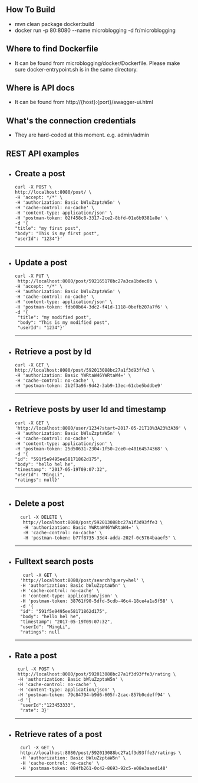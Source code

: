 ## How To Build 
- mvn clean package docker:build
- docker run -p 80:8080 --name microblogging -d fr/microblogging

## Where to find Dockerfile
- It can be found from microblogging/docker/Dockerfile. Please make sure docker-entrypoint.sh is in the same directory.

## Where is API docs
- It can be found from http://{host}:{port}/swagger-ui.html

## What's the connection credentials
- They are hard-coded at this moment. e.g. admin/admin

## REST API examples
- Create a post
  ----  
      curl -X POST \
      http://localhost:8080/post/ \
      -H 'accept: */*' \
      -H 'authorization: Basic bWluZzptaW5n' \
      -H 'cache-control: no-cache' \
      -H 'content-type: application/json' \
      -H 'postman-token: 02f458c8-3317-2ce2-8bfd-01e6b9381a8e' \
      -d '{
      "title": "my first post",
      "body": "This is my first post",
      "userId": "1234"}'
   ----  
- Update a post
   ----  
      curl -X PUT \
       http://localhost:8080/post/592165178bc27a3ca1bdec0b \
      -H 'accept: */*' \
      -H 'authorization: Basic bWluZzptaW5n' \
      -H 'cache-control: no-cache' \
      -H 'content-type: application/json' \
      -H 'postman-token: fdb00b64-3dc2-f41d-1118-0befb207a7f6' \
      -d '{
       "title": "my modified post",
       "body": "This is my modified post",
       "userId": "1234"}'
   ----
- Retrieve a post by Id
  ----
      curl -X GET \
      http://localhost:8080/post/592013088bc27a1f3d93ffe3 \
      -H 'authorization: Basic YWRtaW46YWRtaW4=' \
      -H 'cache-control: no-cache' \
      -H 'postman-token: 2b2f3a96-9d42-3ab9-13ec-61cbe5bddbe9'
  ----
- Retrieve posts by user Id and timestamp
  ----
      curl -X GET \
      'http://localhost:8080/user/1234?start=2017-05-21T10%3A23%3A39' \
      -H 'authorization: Basic bWluZzptaW5n' \
      -H 'cache-control: no-cache' \
      -H 'content-type: application/json' \
      -H 'postman-token: 25d50631-2304-1f50-2ce0-e40164574368' \
      -d '{
      "id": "591f5e9495ee58171862d175",
      "body": "hello hel he",
      "timestamp": "2017-05-19T09:07:32",
      "userId": "MingLi",
      "ratings": null}'
   ----
- Delete a post
    ---- 
        curl -X DELETE \
         http://localhost:8080/post/592013088bc27a1f3d93ffe3 \
         -H 'authorization: Basic YWRtaW46YWRtaW4=' \
         -H 'cache-control: no-cache' \
         -H 'postman-token: b77f8735-33d4-adda-202f-0c5764baaef5' \
    ----
- Fulltext search posts
    ----
         curl -X GET \
        'http://localhost:8080/post/search?query=hel' \
        -H 'authorization: Basic bWluZzptaW5n' \
        -H 'cache-control: no-cache' \
        -H 'content-type: application/json' \
        -H 'postman-token: 38761f90-5dfd-5cdb-46c4-18ce4a1a5f58' \
        -d '{
        "id": "591f5e9495ee58171862d175",
        "body": "hello hel he",
        "timestamp": "2017-05-19T09:07:32",
        "userId": "MingLi",
        "ratings": null     
    ----
- Rate a post
    ----
       curl -X POST \
       http://localhost:8080/post/592013088bc27a1f3d93ffe3/rating \
       -H 'authorization: Basic bWluZzptaW5n' \
       -H 'cache-control: no-cache' \
       -H 'content-type: application/json' \
       -H 'postman-token: 79c84794-b9d6-605f-2cac-857b0cdeff94' \
       -d '{
     	"userId":"123453333",
     	"rate": 3}'
     ----
- Retrieve rates of a post
    ----
    	curl -X GET \
        http://localhost:8080/post/592013088bc27a1f3d93ffe3/ratings \
        -H 'authorization: Basic bWluZzptaW5n' \
        -H 'cache-control: no-cache' \
        -H 'postman-token: 084fb261-0c42-8693-92c5-e08e3aaed148'
    ----